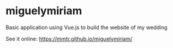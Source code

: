 # miguelymiriam

Basic application using Vue.js to build the website of my wedding

See it online: https://mmtr.github.io/miguelymiriam/

